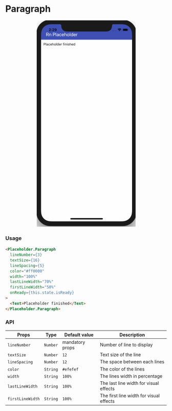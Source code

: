 # Paragraph

<p align="center">
  <img src="./images/paragraph.gif" />
</p>

### Usage

```html
<Placeholder.Paragraph
  lineNumber={3}
  textSize={16}
  lineSpacing={5}
  color="#ff0000"
  width="100%"
  lastLineWidth="70%"
  firstLineWidth="50%"
  onReady={this.state.isReady}
>
  <Text>Placeholder finished</Text>
</Placeholder.Paragraph>
```

### API

| Props            | Type     | Default value   | Description                             |
| ---------------- | -------- | --------------- | --------------------------------------- |
| `lineNumber`     | `Number` | mandatory props | Number of line to display               |
| `textSize`       | `Number` | `12`            | Text size of the line                   |
| `lineSpacing`    | `Number` | `12`            | The space between each lines            |
| `color`          | `String` | `#efefef`       | The color of the lines                  |
| `width`          | `String` | `100%`          | The lines width in percentage           |
| `lastLineWidth`  | `String` | `100%`          | The last line width for visual effects  |
| `firstLineWidth` | `String` | `100%`          | The first line width for visual effects |
